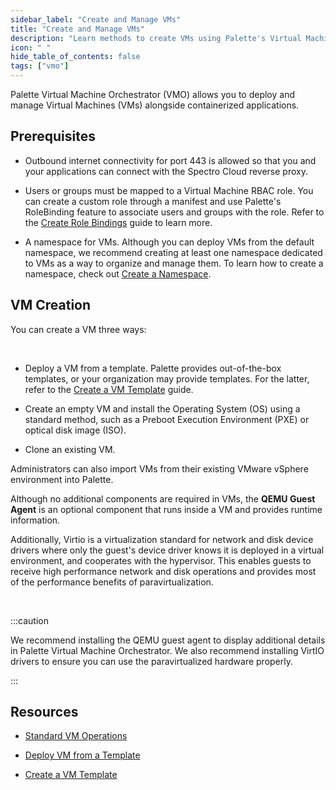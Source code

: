 ```yaml
---
sidebar_label: "Create and Manage VMs"
title: "Create and Manage VMs"
description: "Learn methods to create VMs using Palette's Virtual Machine Orchestrator.."
icon: " "
hide_table_of_contents: false
tags: ["vmo"]
---
```


Palette Virtual Machine Orchestrator (VMO) allows you to deploy and manage Virtual Machines (VMs) alongside containerized applications.

## Prerequisites

- Outbound internet connectivity for port 443 is allowed so that you and your applications can connect with the Spectro Cloud reverse proxy.

- Users or groups must be mapped to a Virtual Machine RBAC role. You can create a custom role through a manifest and use Palette's RoleBinding feature to associate users and groups with the role. Refer to the [Create Role Bindings](../../clusters/cluster-management/cluster-rbac.md#create-role-bindings) guide to learn more.

- A namespace for VMs. Although you can deploy VMs from the default namespace, we recommend creating at least one namespace dedicated to VMs as a way to organize and manage them. To learn how to create a namespace, check out [Create a Namespace](../../clusters/cluster-management/namespace-management.md#create-a-namespace).

## VM Creation

You can create a VM three ways:

<br />

- Deploy a VM from a template. Palette provides out-of-the-box templates, or your organization may provide templates. For the latter, refer to the [Create a VM Template](create-vm-template.md) guide.

- Create an empty VM and install the Operating System (OS) using a standard method, such as a Preboot Execution Environment (PXE) or optical disk image (ISO).

- Clone an existing VM.

Administrators can also import VMs from their existing VMware vSphere environment into Palette.

Although no additional components are required in VMs, the **QEMU Guest Agent** is an optional component that runs inside a VM and provides runtime information.

Additionally, Virtio is a virtualization standard for network and disk device drivers where only the guest's device driver knows it is deployed in a virtual environment, and cooperates with the hypervisor. This enables guests to receive high performance network and disk operations and provides most of the performance benefits of paravirtualization.

<br />

:::caution

We recommend installing the QEMU guest agent to display additional details in Palette Virtual Machine Orchestrator. We also recommend installing VirtIO drivers to ensure you can use the paravirtualized hardware properly.

:::

## Resources

- [Standard VM Operations](standard-vm-operations/standard-vm-operations.md)

- [Deploy VM from a Template](standard-vm-operations/deploy-vm-from-template.md)

- [Create a VM Template](create-vm-template.md)
